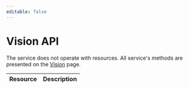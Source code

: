 ```yaml
---
editable: false
---
```


# Vision API
The service does not operate with resources. All service's methods are presented on the [Vision](Vision/) page.

Resource | Description
--- | ---
